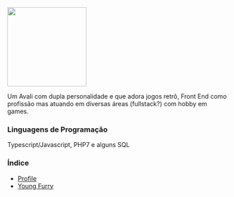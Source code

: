 <div>
<a href="https://github.com/Fineekan">
<img height="180em" src="https://github-readme-stats.vercel.app/api?username=Fineekan&show_icons=true&theme=vue&include_all_commits=true&count_private=true" />
</a>
</div>


Um Avali com dupla personalidade e que adora jogos retrô, Front End como profissão mas atuando em diversas áreas (fullstack?) com hobby em games.

### Linguagens de Programação

Typescript/Javascript, PHP7 e alguns SQL

### Índice

- [Profile](https://github.com/Fineekan/Fineekan/blob/master/profile.md)
- [Young Furry](https://github.com/Fineekan/Fineekan/blob/master/young-furry.md)

